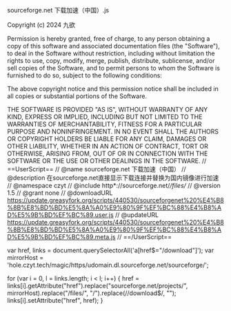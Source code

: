 sourceforge.net 下载加速（中国）.js

Copyright (c) 2024 九欲

Permission is hereby granted, free of charge, to any person obtaining a copy
of this software and associated documentation files (the "Software"), to deal
in the Software without restriction, including without limitation the rights
to use, copy, modify, merge, publish, distribute, sublicense, and/or sell
copies of the Software, and to permit persons to whom the Software is
furnished to do so, subject to the following conditions:

The above copyright notice and this permission notice shall be included in all
copies or substantial portions of the Software.

THE SOFTWARE IS PROVIDED "AS IS", WITHOUT WARRANTY OF ANY KIND, EXPRESS OR
IMPLIED, INCLUDING BUT NOT LIMITED TO THE WARRANTIES OF MERCHANTABILITY,
FITNESS FOR A PARTICULAR PURPOSE AND NONINFRINGEMENT. IN NO EVENT SHALL THE
AUTHORS OR COPYRIGHT HOLDERS BE LIABLE FOR ANY CLAIM, DAMAGES OR OTHER
LIABILITY, WHETHER IN AN ACTION OF CONTRACT, TORT OR OTHERWISE, ARISING FROM,
OUT OF OR IN CONNECTION WITH THE SOFTWARE OR THE USE OR OTHER DEALINGS IN THE
SOFTWARE.
// ==UserScript==
// @name        sourceforge.net 下载加速（中国）
// @description 在sourceforge.net直接显示下载连接并替换为国内镜像进行加速
// @namespace   czyt
// @include     http*://sourceforge.net/*/files/*
// @version     1.5
// @grant       none
// @downloadURL https://update.greasyfork.org/scripts/440530/sourceforgenet%20%E4%B8%8B%E8%BD%BD%E5%8A%A0%E9%80%9F%EF%BC%88%E4%B8%AD%E5%9B%BD%EF%BC%89.user.js
// @updateURL https://update.greasyfork.org/scripts/440530/sourceforgenet%20%E4%B8%8B%E8%BD%BD%E5%8A%A0%E9%80%9F%EF%BC%88%E4%B8%AD%E5%9B%BD%EF%BC%89.meta.js
// ==/UserScript==

var href, links = document.querySelectorAll('a[href$="/download"]');
var mirrorHost = 'hole.czyt.tech/magic/https/udomain.dl.sourceforge.net/sourceforge/';

for (var i = 0, l = links.length; i < l; i++) {
    href = links[i].getAttribute("href").replace("sourceforge.net/projects/", mirrorHost).replace("/files/", "/").replace(/\/download$/, "");
    links[i].setAttribute("href", href);
}
